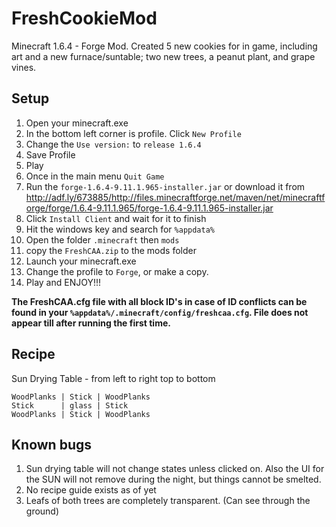 # FreshCookieMod

Minecraft 1.6.4 - Forge Mod. Created 5 new cookies for in game, including art and a new furnace/suntable; two new trees, a peanut plant, and grape vines.

## Setup

1. Open your minecraft.exe 
2. In the bottom left corner is profile. Click `New Profile`
3. Change the `Use version:` to `release 1.6.4`
4. Save Profile
5. Play
6. Once in the main menu `Quit Game`
7. Run the `forge-1.6.4-9.11.1.965-installer.jar` or download it from <http://adf.ly/673885/http://files.minecraftforge.net/maven/net/minecraftforge/forge/1.6.4-9.11.1.965/forge-1.6.4-9.11.1.965-installer.jar>
8. Click `Install Client` and wait for it to finish
9. Hit the windows key and search for `%appdata%`
10. Open the folder `.minecraft` then `mods`
11. copy the `FreshCAA.zip` to the mods folder
12. Launch your minecraft.exe
13. Change the profile to `Forge`, or make a copy. 
14. Play and ENJOY!!!

**The FreshCAA.cfg file with all block ID's in case of ID conflicts can be found in your `%appdata%/.minecraft/config/freshcaa.cfg`. File does not appear till after running the first time.**

## Recipe

Sun Drying Table - from left to right top to bottom

	WoodPlanks | Stick | WoodPlanks
	Stick 	   | glass | Stick
	WoodPlanks | Stick | WoodPlanks

## Known bugs

1. Sun drying table will not change states unless clicked on. Also the UI for the SUN will not remove during the night, but things cannot be smelted.
2. No recipe guide exists as of yet
3. Leafs of both trees are completely transparent. (Can see through the ground) 
